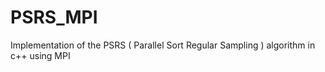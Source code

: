 # PSRS_MPI
Implementation of the PSRS ( Parallel Sort Regular Sampling ) algorithm in c++ using MPI 
